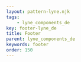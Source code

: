 ```yaml
---
layout: pattern-lyne.njk
tags: 
    - lyne_components_de
key: footer-lyne_de
title: Footer
parent: lyne_components_de
keywords: footer
order: 150
---
```

